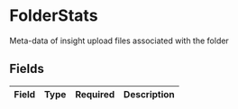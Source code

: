 # FolderStats

Meta-data of insight upload files associated with the folder


## Fields

| Field       | Type        | Required    | Description |
| ----------- | ----------- | ----------- | ----------- |